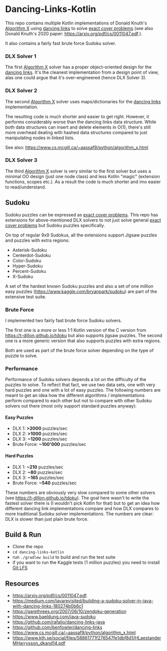 # Dancing-Links-Kotlin

This repo contains multiple Kotlin implementations of Donald Knuth's [Algorithm X](https://en.wikipedia.org/wiki/Knuth%27s_Algorithm_X) using [dancing links](https://en.wikipedia.org/wiki/Dancing_Links) to solve [exact cover problems](https://en.wikipedia.org/wiki/Exact_cover) 
(see also Donald Knuth's 2020 paper: https://arxiv.org/pdf/cs/0011047.pdf.).

It also contains a fairly fast brute force Sudoku solver.

### DLX Solver 1
The first [Algorithm X](https://en.wikipedia.org/wiki/Knuth%27s_Algorithm_X) solver has a proper object-oriented design for the [dancing links](https://en.wikipedia.org/wiki/Dancing_Links).
It's the cleanest implementation from a design point of view, alas one could argue that it's over-engineered (hence DLX Solver 3).

### DLX Solver 2
The second [Algorithm X](https://en.wikipedia.org/wiki/Knuth%27s_Algorithm_X) solver uses maps/dictionaries for the [dancing links](https://en.wikipedia.org/wiki/Dancing_Links) implementation.

The resulting code is much shorter and easier to get right. However, it performs considerably worse than the dancing links data structure.
While both data structures can insert and delete elements in O(1), there's still more overhead dealing with hashed data structures compared to just manipulating nodes in linked lists.

See also: https://www.cs.mcgill.ca/~aassaf9/python/algorithm_x.html

### DLX Solver 3 
The third [Algorithm X](https://en.wikipedia.org/wiki/Knuth%27s_Algorithm_X) solver is very similar to the first solver but uses a minimal OO design (just one node class) and less Kotlin "magic" (extension functions, scopes etc.).
As a result the code is much shorter and imo easier to read/understand.

## Sudoku
Sudoku puzzles can be expressed as [exact cover problems](https://en.wikipedia.org/wiki/Exact_cover).
This repo has extensions for above-mentioned DLX solvers to not just solve general [exact cover problems](https://en.wikipedia.org/wiki/Exact_cover) but Sudoku puzzles specifically.

On top of regular 9x9 Sudokus, all the extensions support Jigsaw puzzles and puzzles with extra regions:
- Asterisk-Sudoku
- Centerdot-Sudoku
- Color-Sudoku
- Hyper-Sudoku
- Percent-Sudoku
- X-Sudoku
 
A set of the hardest known Sudoku puzzles and also a set of one million easy puzzles (https://www.kaggle.com/bryanpark/sudoku) are part of the extensive test suite.

### Brute Force
I implemented two fairly fast brute force Sudoku solvers.

The first one is a more or less 1:1 Kotlin version of the C version from https://t-dillon.github.io/tdoku but also supports jigsaw puzzles.
The second one is a more generic version that also supports puzzles with extra regions.

Both are used as part of the brute force solver depending on the type of puzzle to solve.

### Performance

Performance of Sudoku solvers depends a lot on the difficulty of the puzzles to solve. To reflect that fact, we use two data sets, one with very hard puzzles and one with a lot of easy puzzles.
The following numbers are meant to get an idea how the different algorithms / implementations perform compared to each other but not to compare with other Sudoku solvers out there (most only support standard puzzles anyway):
#### Easy Puzzles
- DLX 1: **>2000** puzzles/sec
- DLX 2: **>1000** puzzles/sec
- DLX 3: **~1200** puzzles/sec
- Brute Force: **~100'000** puzzles/sec

#### Hard Puzzles
- DLX 1: **~210** puzzles/sec
- DLX 2: **~80** puzzles/sec
- DLX 3: **~165** puzzles/sec
- Brute Force: **~540** puzzles/sec

These numbers are obviously very slow compared to some other solvers (see https://t-dillon.github.io/tdoku). 
The goal here wasn't to write the fastest solver there is (I wouldn't pick Kotlin for that) but to get an idea how different dancing link implementations compare and how DLX compares to more traditional Sudoku solver implementations.
The numbers are clear: DLX is slower than just plain brute force.

## Build & Run
- Clone the repo
- `cd dancing-links-kotlin`
- run `./gradlew build` to build and run the test suite
- if you want to run the Kaggle tests (1 million puzzles) you need to install [Git LFS](https://git-lfs.github.com/) 

## Resources
- https://arxiv.org/pdf/cs/0011047.pdf.
- https://medium.com/javarevisited/building-a-sudoku-solver-in-java-with-dancing-links-180274b0b6c1
- https://garethrees.org/2007/06/10/zendoku-generation
- https://www.baeldung.com/java-sudoku
- https://github.com/rafalio/dancing-links-java
- https://github.com/benfowler/dancing-links
- https://www.cs.mcgill.ca/~aassaf9/python/algorithm_x.html
- https://www.kth.se/social/files/58861771f276547fe1dbf8d1/HLaestanderMHarrysson_dkand14.pdf

